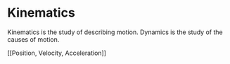 # Kinematics
Kinematics is the study of describing motion. Dynamics is the study of the causes of motion.

[[Position, Velocity, Acceleration]]